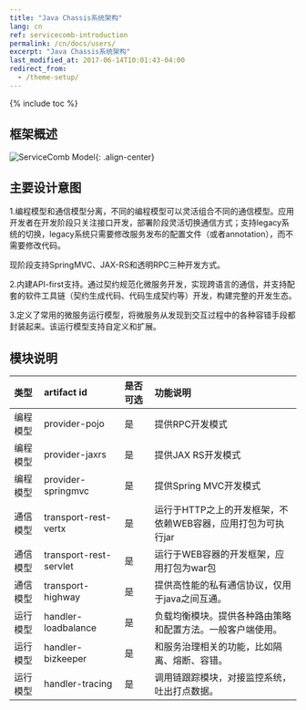 ```yaml
---
title: "Java Chassis系统架构"
lang: cn
ref: servicecomb-introduction
permalink: /cn/docs/users/
excerpt: "Java Chassis系统架构"
last_modified_at: 2017-06-14T10:01:43-04:00
redirect_from:
  - /theme-setup/
---
```


{% include toc %}
## 框架概述
![ServiceComb Model](/assets/images/servicecomb-models.png){: .align-center}

## 主要设计意图

1.编程模型和通信模型分离，不同的编程模型可以灵活组合不同的通信模型。应用开发者在开发阶段只关注接口开发，部署阶段灵活切换通信方式；支持legacy系统的切换，legacy系统只需要修改服务发布的配置文件（或者annotation），而不需要修改代码。

现阶段支持SpringMVC、JAX-RS和透明RPC三种开发方式。

2.内建API-first支持。通过契约规范化微服务开发，实现跨语言的通信，并支持配套的软件工具链（契约生成代码、代码生成契约等）开发，构建完整的开发生态。

3.定义了常用的微服务运行模型，将微服务从发现到交互过程中的各种容错手段都封装起来。该运行模型支持自定义和扩展。

## 模块说明

| 类型 | artifact id | 是否可选 | 功能说明 |
| :--- | :--- | :--- | :--- |
| 编程模型 | provider-pojo | 是 | 提供RPC开发模式 |
| 编程模型 | provider-jaxrs | 是 | 提供JAX RS开发模式 |
| 编程模型 | provider-springmvc | 是 | 提供Spring MVC开发模式 |
| 通信模型 | transport-rest-vertx | 是 | 运行于HTTP之上的开发框架，不依赖WEB容器，应用打包为可执行jar |
| 通信模型 | transport-rest-servlet | 是 | 运行于WEB容器的开发框架，应用打包为war包 |
| 通信模型 | transport-highway | 是 | 提供高性能的私有通信协议，仅用于java之间互通。 |
| 运行模型 | handler-loadbalance | 是 | 负载均衡模块。提供各种路由策略和配置方法。一般客户端使用。 |
| 运行模型 | handler-bizkeeper | 是 | 和服务治理相关的功能，比如隔离、熔断、容错。 |
| 运行模型 | handler-tracing | 是 | 调用链跟踪模块，对接监控系统，吐出打点数据。 |
